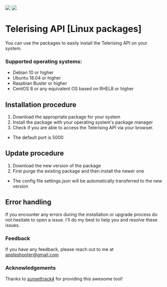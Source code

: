 
![](https://img.shields.io/badge/platform-linux--64%20%7C%20linux--arm-lightgrey)
![](https://img.shields.io/badge/python-%3E%3D%20v3-brightgreen)
# Telerising API [Linux packages]

You can use the packages to easily install the Telerising API on your system.

### Supported operating systems:
- Debian 10 or higher
- Ubuntu 18.04 or higher
- Raspbian Buster or higher
- CentOS 8 or any equivalent OS based on RHEL8 or higher

## Installation procedure
1) Download the appropriate package for your system
2) Install the package with your operating system's package manager
3) Check if you are able to access the Telerising API via your browser.
 - The default port is 5000

## Update procedure
1) Download the new version of the package
2) First purge the existing package and then install the newer one
 - The config file settings.json will be automatically transferred to the new version

## Error handling
If you encounter any errors during the installation or upgrade process do not hesitate to open
a issue. I'll do my best to help you and resolve these issues.
### Feedback
If you have any feedback, please reach out to me at appleshooter@gmail.com


### Acknowledgements
Thanks to [sunsettrack4](https://github.com/sunsettrack4) for providing this awesome tool!
